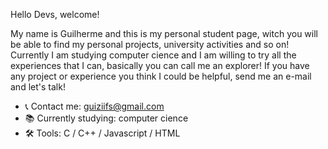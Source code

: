 Hello Devs, welcome!

My name is Guilherme and this is my personal student page, witch you will be able to find my personal projects, university activities and so on! Currently I am studying computer cience and I am willing to try all the experiences that I can, basically you can call me an explorer!
If you have any project or experience you think I could be helpful, send me an e-mail and let's talk!

- 📞 Contact me: guiziifs@gmail.com
- 📚 Currently studying: computer cience
- 🛠 Tools: C / C++ / Javascript / HTML 
